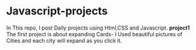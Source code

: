 # Javascript-projects
In This repo, I post Daily projects using Html,CSS and Javascript.
**project1**
The first project is about expanding Cards- I Used beautiful pictures of Cities and each city will expand as you click it.
